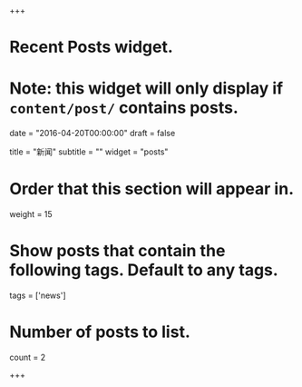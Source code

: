 +++
# Recent Posts widget.
# Note: this widget will only display if `content/post/` contains posts.

date = "2016-04-20T00:00:00"
draft = false

title = "新闻"
subtitle = ""
widget = "posts"

# Order that this section will appear in.
weight = 15

# Show posts that contain the following tags. Default to any tags.
tags = ['news']

# Number of posts to list.
count = 2

+++

